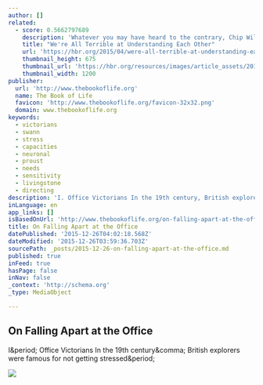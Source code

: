 ```yaml
---
author: []
related:
  - score: 0.5662797689
    description: 'Whatever you may have heard to the contrary, Chip Wilson is not an idiot. The founder and former CEO and Chairman of Lululemon Atheltica is, in point of fact, a highly successful entrepreneur, philanthropist, innovator, and self-made billionaire. Idiots are very rarely any of those things.'
    title: "We're All Terrible at Understanding Each Other"
    url: 'https://hbr.org/2015/04/were-all-terrible-at-understanding-each-other'
    thumbnail_height: 675
    thumbnail_url: 'https://hbr.org/resources/images/article_assets/2015/04/APR15_16_hardtounderstand.jpg'
    thumbnail_width: 1200
publisher:
  url: 'http://www.thebookoflife.org'
  name: The Book of Life
  favicon: 'http://www.thebookoflife.org/favicon-32x32.png'
  domain: www.thebookoflife.org
keywords:
  - victorians
  - swann
  - stress
  - capacities
  - neuronal
  - proust
  - needs
  - sensitivity
  - livingstone
  - directing
description: 'I. Office Victorians In the 19th century, British explorers were famous for not getting stressed.'
inLanguage: en
app_links: []
isBasedOnUrl: 'http://www.thebookoflife.org/on-falling-apart-at-the-office/'
title: On Falling Apart at the Office
datePublished: '2015-12-26T04:02:18.568Z'
dateModified: '2015-12-26T03:59:36.703Z'
sourcePath: _posts/2015-12-26-on-falling-apart-at-the-office.md
published: true
inFeed: true
hasPage: false
inNav: false
_context: 'http://schema.org'
_type: MediaObject

---
```

<article style=""><h1>On Falling Apart at the Office</h1><p>I&amp;period; Office Victorians In the 19th century&amp;comma; British explorers were famous for not getting stressed&amp;period;</p><img src="https://hearttoharp.files.wordpress.com/2012/05/chartreswindow.jpg" /></article>